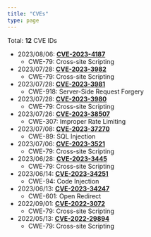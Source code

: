 ```yaml
---
title: "CVEs"
type: page
---
```


Total: **12** CVE IDs
- 2023/08/06: **[CVE-2023-4187](https://nvd.nist.gov/vuln/detail/CVE-2023-4187)**
  - CWE-79: Cross-site Scripting
- 2023/07/28: **[CVE-2023-3982](https://nvd.nist.gov/vuln/detail/CVE-2023-3982)**
  - CWE-79: Cross-site Scripting
- 2023/07/28: **[CVE-2023-3981](https://nvd.nist.gov/vuln/detail/CVE-2023-3981)**
  - CWE-918: Server-Side Request Forgery
- 2023/07/28: **[CVE-2023-3980](https://nvd.nist.gov/vuln/detail/CVE-2023-3980)**
  - CWE-79: Cross-site Scripting
- 2023/07/26: **[CVE-2023-38507](https://nvd.nist.gov/vuln/detail/CVE-2023-38507)**
  - CWE-307: Improper Rate Limiting
- 2023/07/08: **[CVE-2023-37270](https://nvd.nist.gov/vuln/detail/CVE-2023-37270)**
  - CWE-89: SQL Injection
- 2023/07/06: **[CVE-2023-3521](https://nvd.nist.gov/vuln/detail/CVE-2023-3521)**
  - CWE-79: Cross-site Scripting
- 2023/06/28: **[CVE-2023-3445](https://nvd.nist.gov/vuln/detail/CVE-2023-3445)**
  - CWE-79: Cross-site Scripting
- 2023/06/14: **[CVE-2023-34251](https://nvd.nist.gov/vuln/detail/CVE-2023-34251)**
  - CWE-94: Code Injection
- 2023/06/13: **[CVE-2023-34247](https://nvd.nist.gov/vuln/detail/CVE-2023-34247)**
  - CWE-601: Open Redirect
- 2022/09/01: **[CVE-2022-3072](https://nvd.nist.gov/vuln/detail/CVE-2022-3072)**
  - CWE-79: Cross-site Scripting
- 2022/05/13: **[CVE-2022-29894](https://nvd.nist.gov/vuln/detail/CVE-2022-29894)**
  - CWE-79: Cross-site Scripting






